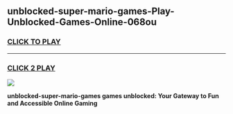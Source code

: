 
## unblocked-super-mario-games-Play-Unblocked-Games-Online-068ou
<h3>
<a href="https://premium76.site?title=unblocked-super-mario-games&ref=25A">CLICK TO PLAY</a></h3>
<hr>

<h3>
<a href="https://premium76.site?title=unblocked-super-mario-games&ref=25A">CLICK 2 PLAY</a>
  
</h3>

<a href="https://premium76.site?title=unblocked-super-mario-games&ref=25A"><img src="https://clearcache.store/games.png"></a>


**unblocked-super-mario-games games unblocked: Your Gateway to Fun and Accessible Online Gaming**
